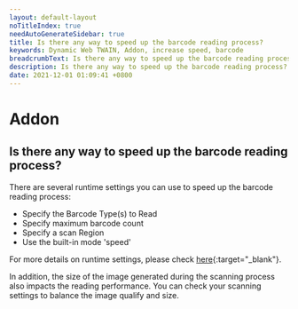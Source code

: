 ```yaml
---
layout: default-layout
noTitleIndex: true
needAutoGenerateSidebar: true
title: Is there any way to speed up the barcode reading process?
keywords: Dynamic Web TWAIN, Addon, increase speed, barcode
breadcrumbText: Is there any way to speed up the barcode reading process?
description: Is there any way to speed up the barcode reading process?
date: 2021-12-01 01:09:41 +0800
---
```


# Addon

## Is there any way to speed up the barcode reading process?

There are several runtime settings you can use to speed up the barcode reading process:

- Specify the Barcode Type(s) to Read
- Specify maximum barcode count
- Specify a scan Region
- Use the built-in mode 'speed'

For more details on runtime settings, please check [here](/_articles/extended-usage/barcode-processing.md#runtime-settings){:target="_blank"}.

In addition, the size of the image generated during the scanning process also impacts the reading performance. You can check your scanning settings to balance the image qualify and size.
